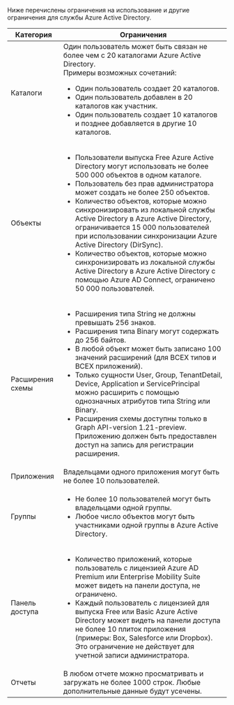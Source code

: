 Ниже перечислены ограничения на использование и другие ограничения для службы Azure Active Directory.

| Категория | Ограничения |
|---|---|
| Каталоги | Один пользователь может быть связан не более чем с 20 каталогами Azure Active Directory. <br />Примеры возможных сочетаний: <ul> <li>Один пользователь создает 20 каталогов.</li><li>Один пользователь добавлен в 20 каталогов как участник.</li><li>Один пользователь создает 10 каталогов и позднее добавляется в другие 10 каталогов.</li></ul> |  
| Объекты | <ul><li>Пользователи выпуска Free Azure Active Directory могут использовать не более 500 000 объектов в одном каталоге.</li><li>Пользователь без прав администратора может создать не более 250 объектов.</li><li>Количество объектов, которые можно синхронизировать из локальной службы Active Directory в Azure Active Directory, ограничивается 15 000 пользователей при использовании синхронизации Azure Active Directory (DirSync).</li><li>Количество объектов, которые можно синхронизировать из локальной службы Active Directory в Azure Active Directory с помощью Azure AD Connect, ограничено 50 000 пользователей.</li></ul> |
| Расширения схемы | <ul><li>Расширения типа String не должны превышать 256 знаков. </li><li>Расширения типа Binary могут содержать до 256 байтов.</li><li>В любой объект может быть записано 100 значений расширений (для ВСЕХ типов и ВСЕХ приложений).</li><li>Только сущности User, Group, TenantDetail, Device, Application и ServicePrincipal можно расширить с помощью однозначных атрибутов типа String или Binary.</li><li>Расширения схемы доступны только в Graph API-version 1.21-preview. Приложению должен быть предоставлен доступ на запись для регистрации расширения.</li></ul> |
| Приложения | Владельцами одного приложения могут быть не более 10 пользователей. |
| Группы | <ul><li>Не более 10 пользователей могут быть владельцами одной группы.</li><li>Любое число объектов могут быть участниками одной группы в Azure Active Directory.</li></ul> |
| Панель доступа | <ul><li>Количество приложений, которые пользователь с лицензией Azure AD Premium или Enterprise Mobility Suite может видеть на панели доступа, не ограничено.</li><li>Каждый пользователь с лицензией для выпуска Free или Basic Azure Active Directory может видеть на панели доступа не более 10 плиток приложения (примеры: Box, Salesforce или Dropbox). Это ограничение не действует для учетной записи администратора.</li></ul> |
| Отчеты | В любом отчете можно просматривать и загружать не более 1000 строк. Любые дополнительные данные будут усечены. |

<!---HONumber=August15_HO6-->
